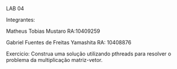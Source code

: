 LAB 04

Integrantes:

Matheus Tobias Mustaro
RA:10409259

Gabriel Fuentes de Freitas Yamashita
RA: 10408876

Exercicio:
Construa uma solução utilizando pthreads para resolver o problema da multiplicação matriz-vetor.




